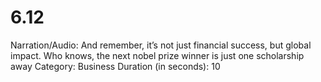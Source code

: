 # 6.12

Narration/Audio: And remember, it’s not just financial success, but global impact. Who knows, the next nobel prize winner is just one scholarship away 
Category: Business
Duration (in seconds): 10